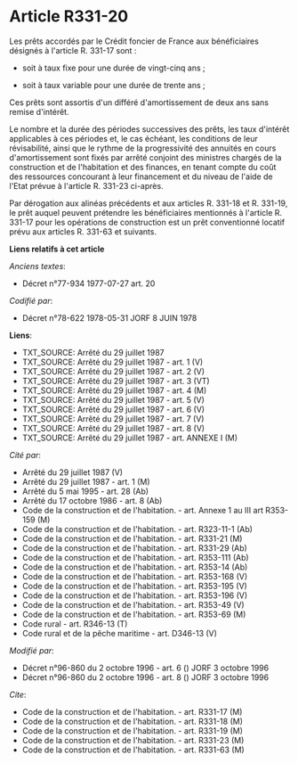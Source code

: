 # Article R331-20

Les prêts accordés par le Crédit foncier de France aux bénéficiaires désignés à l'article R. 331-17 sont :

- soit à taux fixe pour une durée de vingt-cinq ans ;

- soit à taux variable pour une durée de trente ans ;

Ces prêts sont assortis d'un différé d'amortissement de deux ans sans remise d'intérêt.

Le nombre et la durée des périodes successives des prêts, les taux d'intérêt applicables à ces périodes et, le cas échéant,
les conditions de leur révisabilité, ainsi que le rythme de la progressivité des annuités en cours d'amortissement sont fixés
par arrêté conjoint des ministres chargés de la construction et de l'habitation et des finances, en tenant compte du coût des
ressources concourant à leur financement et du niveau de l'aide de l'Etat prévue à l'article R. 331-23 ci-après.

Par dérogation aux alinéas précédents et aux articles R. 331-18 et R. 331-19, le prêt auquel peuvent prétendre les
bénéficiaires mentionnés à l'article R. 331-17 pour les opérations de construction est un prêt conventionné locatif prévu aux
articles R. 331-63 et suivants.

**Liens relatifs à cet article**

_Anciens textes_:

  - Décret n°77-934 1977-07-27 art. 20

_Codifié par_:

  - Décret n°78-622 1978-05-31 JORF 8 JUIN 1978

**Liens**:

  - TXT_SOURCE: Arrêté du 29 juillet 1987
  - TXT_SOURCE: Arrêté du 29 juillet 1987 - art. 1 (V)
  - TXT_SOURCE: Arrêté du 29 juillet 1987 - art. 2 (V)
  - TXT_SOURCE: Arrêté du 29 juillet 1987 - art. 3 (VT)
  - TXT_SOURCE: Arrêté du 29 juillet 1987 - art. 4 (M)
  - TXT_SOURCE: Arrêté du 29 juillet 1987 - art. 5 (V)
  - TXT_SOURCE: Arrêté du 29 juillet 1987 - art. 6 (V)
  - TXT_SOURCE: Arrêté du 29 juillet 1987 - art. 7 (V)
  - TXT_SOURCE: Arrêté du 29 juillet 1987 - art. 8 (V)
  - TXT_SOURCE: Arrêté du 29 juillet 1987 - art. ANNEXE I (M)

_Cité par_:

  - Arrêté du 29 juillet 1987 (V)
  - Arrêté du 29 juillet 1987 - art. 1 (M)
  - Arrêté du 5 mai 1995 - art. 28 (Ab)
  - Arrêté du 17 octobre 1986 - art. 8 (Ab)
  - Code de la construction et de l'habitation. - art. Annexe 1 au III art R353-159 (M)
  - Code de la construction et de l'habitation. - art. R323-11-1 (Ab)
  - Code de la construction et de l'habitation. - art. R331-21 (M)
  - Code de la construction et de l'habitation. - art. R331-29 (Ab)
  - Code de la construction et de l'habitation. - art. R353-111 (Ab)
  - Code de la construction et de l'habitation. - art. R353-14 (Ab)
  - Code de la construction et de l'habitation. - art. R353-168 (V)
  - Code de la construction et de l'habitation. - art. R353-195 (V)
  - Code de la construction et de l'habitation. - art. R353-196 (V)
  - Code de la construction et de l'habitation. - art. R353-49 (V)
  - Code de la construction et de l'habitation. - art. R353-69 (M)
  - Code rural - art. R346-13 (T)
  - Code rural et de la pêche maritime - art. D346-13 (V)

_Modifié par_:

  - Décret n°96-860 du 2 octobre 1996 - art. 6 () JORF 3 octobre 1996
  - Décret n°96-860 du 2 octobre 1996 - art. 8 () JORF 3 octobre 1996

_Cite_:

  - Code de la construction et de l'habitation. - art. R331-17 (M)
  - Code de la construction et de l'habitation. - art. R331-18 (M)
  - Code de la construction et de l'habitation. - art. R331-19 (M)
  - Code de la construction et de l'habitation. - art. R331-23 (M)
  - Code de la construction et de l'habitation. - art. R331-63 (M)
